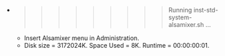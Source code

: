 * >>>>>>>>> Running inst-std-system-alsamixer.sh ...
  * Insert Alsamixer menu in Administration.
  * Disk size = 3172024K. Space Used = 8K. Runtime = 00:00:00:01.
